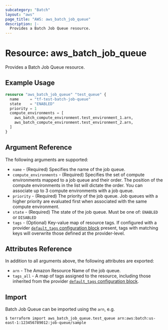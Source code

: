 ```yaml
---
subcategory: "Batch"
layout: "aws"
page_title: "AWS: aws_batch_job_queue"
description: |-
  Provides a Batch Job Queue resource.
---
```


# Resource: aws_batch_job_queue

Provides a Batch Job Queue resource.

## Example Usage

```terraform
resource "aws_batch_job_queue" "test_queue" {
  name     = "tf-test-batch-job-queue"
  state    = "ENABLED"
  priority = 1
  compute_environments = [
    aws_batch_compute_environment.test_environment_1.arn,
    aws_batch_compute_environment.test_environment_2.arn,
  ]
}
```

## Argument Reference

The following arguments are supported:

* `name` - (Required) Specifies the name of the job queue.
* `compute_environments` - (Required) Specifies the set of compute environments
    mapped to a job queue and their order.  The position of the compute environments
    in the list will dictate the order. You can associate up to 3 compute environments
    with a job queue.
* `priority` - (Required) The priority of the job queue. Job queues with a higher priority
    are evaluated first when associated with the same compute environment.
* `state` - (Required) The state of the job queue. Must be one of: `ENABLED` or `DISABLED`
* `tags` - (Optional) Key-value map of resource tags. If configured with a provider [`default_tags` configuration block](/docs/providers/aws/index.html#default_tags-configuration-block) present, tags with matching keys will overwrite those defined at the provider-level.

## Attributes Reference

In addition to all arguments above, the following attributes are exported:

* `arn` - The Amazon Resource Name of the job queue.
* `tags_all` - A map of tags assigned to the resource, including those inherited from the provider [`default_tags` configuration block](/docs/providers/aws/index.html#default_tags-configuration-block).

## Import

Batch Job Queue can be imported using the `arn`, e.g.

```
$ terraform import aws_batch_job_queue.test_queue arn:aws:batch:us-east-1:123456789012:job-queue/sample
```
